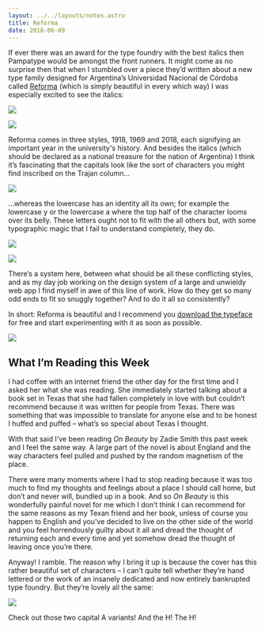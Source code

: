 ```yaml
---
layout: ../../layouts/notes.astro
title: Reforma
date: 2018-06-09
---
```


If ever there was an award for the type foundry with the best italics then Pampatype would be amongst the front runners. It might come as no surprise then that when I stumbled over a piece they’d written about a new type family designed for Argentina’s Universidad Nacional de Córdoba called [Reforma](https://pampatype.com/blog/reforma) (which is simply beautiful in every which way) I was especially excited to see the italics:

![](https://buttondown.s3.us-west-2.amazonaws.com/images/7942a6b2-4371-4835-9e2e-4f67be20e62a.png)

![](https://buttondown.s3.us-west-2.amazonaws.com/images/c2cc2e55-c42a-42a7-a1cc-49d6272fad31.png)

Reforma comes in three styles, 1918, 1969 and 2018, each signifying an important year in the university's history. And besides the italics (which should be declared as a national treasure for the nation of Argentina) I think it’s fascinating that the capitals look like the sort of characters you might find inscribed on the Trajan column...

![](https://buttondown.s3.us-west-2.amazonaws.com/images/fdeac51e-90ef-430e-b127-3eea22825ae3.png)

...whereas the lowercase has an identity all its own; for example the lowercase y or the lowercase a where the top half of the character looms over its belly. These letters ought not to fit with the all others but, with some typographic magic that I fail to understand completely, they do.

![](https://buttondown.s3.us-west-2.amazonaws.com/images/1dda5bd5-ecb7-4f11-80f3-20dd85c3a22f.png)

![](https://buttondown.s3.us-west-2.amazonaws.com/images/d1cd9d6f-46a3-4399-977f-6aa06140a9c8.png)

There’s a system here, between what should be all these conflicting styles, and as my day job working on the design system of a large and unwieldy web app I find myself in awe of this line of work. How do they get so many odd ends to fit so snuggly together? And to do it all so consistently?

In short: Reforma is beautiful and I recommend you [download the typeface](https://pampatype.com/reforma) for free and start experimenting with it as soon as possible.

![](https://buttondown.s3.us-west-2.amazonaws.com/images/44060c8c-ac57-4056-a2a6-f3dd65e1994d.png)

## What I’m Reading this Week

I had coffee with an internet friend the other day for the first time and I asked her what she was reading. She immediately started talking about a book set in Texas that she had fallen completely in love with but couldn’t recommend because it was written for people from Texas. There was something that was impossible to translate for anyone else and to be honest I huffed and puffed – what’s so special about Texas I thought.

With that said I’ve been reading _On Beauty_ by Zadie Smith this past week and I feel the same way. A large part of the novel is about England and the way characters feel pulled and pushed by the random magnetism of the place.

There were many moments where I had to stop reading because it was too much to find my thoughts and feelings about a place I should call home, but don’t and never will, bundled up in a book. And so _On Beauty_ is this wonderfully painful novel for me which I don’t think I can recommend for the same reasons as my Texan friend and her book, unless of course you happen to English and you’ve decided to live on the other side of the world and you feel horrendously guilty about it all and dread the thought of returning each and every time and yet somehow dread the thought of leaving once you’re there.

Anyway! I ramble. The reason why I bring it up is because the cover has this rather beautiful set of characters – I can’t quite tell whether they’re hand lettered or the work of an insanely dedicated and now entirely bankrupted type foundry. But they’re lovely all the same:

![](https://buttondown.s3.us-west-2.amazonaws.com/images/c31e3258-1e17-4735-bd6c-3e8d1b0e276c.jpg)

Check out those two capital A variants! And the H! The H!

